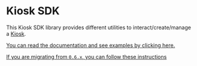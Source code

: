 # Kiosk SDK

This Kiosk SDK library provides different utilities to interact/create/manage a
[Kiosk](https://github.com/iotaledger/iota/tree/main/kiosk).

[You can read the documentation and see examples by clicking here.](https://docs.iota.org/references/ts-sdk/kiosk)

[If you are migrating from `0.6.x`, you can follow these instructions](https://docs.iota.org/references/ts-sdk/kiosk/from-v1)
